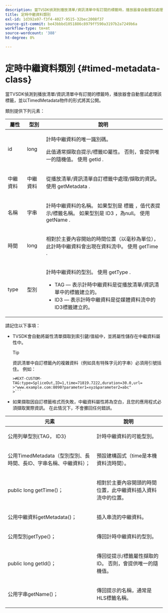 ```yaml
---
description: 當TVSDK偵測到播放清單/資訊清單中有訂閱的標籤時，播放器會自動嘗試處理該標籤，並以TimedMetadata物件的形式將其公開。
title: 定時中繼資料類別
exl-id: 1d392a97-f3f4-4027-9515-32bec2008f37
source-git-commit: be43bbbd1051886c8979ff590a3197b2a7249b6a
workflow-type: tm+mt
source-wordcount: '388'
ht-degree: 0%

---
```


# 定時中繼資料類別 {#timed-metadata-class}

當TVSDK偵測到播放清單/資訊清單中有訂閱的標籤時，播放器會自動嘗試處理該標籤，並以TimedMetadata物件的形式將其公開。

類別提供下列元素：

<table id="table_FFC56AC5B1E04DA99C9309C0223ABA90"> 
 <thead> 
  <tr> 
   <th colname="col1" class="entry"> 屬性 </th> 
   <th colname="col02" class="entry"> 型別 </th> 
   <th colname="col2" class="entry"> 說明 </th> 
  </tr> 
 </thead>
 <tbody> 
  <tr> 
   <td colname="col1"> <span class="codeph"> id </span> </td> 
   <td colname="col02"> long </td> 
   <td colname="col2"> <p>計時中繼資料的唯一識別碼。 </p> <p>此值通常擷取自提示/標籤ID屬性。 否則，會提供唯一的隨機值。 使用 <span class="codeph"> getId </span>. </p> </td> 
  </tr> 
  <tr> 
   <td colname="col1"> <span class="codeph"> 中繼資料 </span> </td> 
   <td colname="col02"> 中繼資料 </td> 
   <td colname="col2"> <p>從播放清單/資訊清單自訂標籤中處理/擷取的資訊。 使用 <span class="codeph"> getMetadata </span>. </p> </td> 
  </tr> 
  <tr> 
   <td colname="col1"> <span class="codeph"> 名稱 </span> </td> 
   <td colname="col02"> 字串 </td> 
   <td colname="col2"> <p>計時中繼資料的名稱。 如果型別是 <span class="codeph"> 標籤 </span>，值代表提示/標籤名稱。 如果型別是 <span class="codeph"> ID3 </span>，為null。 使用 <span class="codeph"> getName </span>. </p> </td> 
  </tr> 
  <tr> 
   <td colname="col1"> <span class="codeph"> 時間 </span> </td> 
   <td colname="col02"> long </td> 
   <td colname="col2"> <p>相對於主要內容開始的時間位置（以毫秒為單位），此計時中繼資料會出現在資料流中。 使用 <span class="codeph"> getTime </span>. </p> </td> 
  </tr> 
  <tr> 
   <td colname="col1"> <span class="codeph"> type </span> </td> 
   <td colname="col02"> 型別 </td> 
   <td colname="col2"> <p>計時中繼資料的型別。 使用 <span class="codeph"> getType </span>. 
     <ul id="ul_70FBFB33E9F846D8B38592560CCE9560"> 
      <li id="li_739D30561BFB4D9B97DF212E4880BA2C">TAG — 表示計時中繼資料是從播放清單/資訊清單中的標籤建立的。 </li> 
      <li id="li_E785E1DEF1CC4D9DBE7764E5D05EFAFC">ID3 — 表示計時中繼資料是從媒體資料流中的ID3標籤建立的。 </li> 
     </ul> </p> </td> 
  </tr> 
 </tbody> 
</table>

<!--<a id="section_737CC47997F74F80A3C5C6171ADE120E"></a>-->

請記住以下事項：

* TVSDK會自動將屬性清單擷取到索引鍵/值組中，並將屬性儲存在中繼資料屬性中。

   >[!TIP]
   >
   >資訊清單中自訂標籤內的複雜資料（例如具有特殊字元的字串）必須用引號括住。 例如：
   >
   >
   ```
   >#EXT-CUSTOM-TAG:type=SpliceOut,ID=1,time=71819.7222,duration=30.0,url= 
   >"www.example.com:8090?parameter1=xyz&parameter2=abc"
   >```

* 如果擷取因自訂標籤格式而失敗，中繼資料屬性將為空白，且您的應用程式必須擷取實際資訊。 在此情況下，不會擲回任何錯誤。

<table id="table_1BAE98BF23F641A3A5709EBE37B327F6"> 
 <thead> 
  <tr> 
   <th colname="col1" class="entry"> 元素 </th> 
   <th colname="col2" class="entry"> 說明 </th> 
  </tr> 
 </thead>
 <tbody> 
  <tr> 
   <td colname="col1"> <span class="codeph"> 公用列舉型別{TAG， ID3} </span> </td> 
   <td colname="col2"> <p>計時中繼資料的可能型別。 </p> </td> 
  </tr> 
  <tr> 
   <td colname="col1"> <span class="codeph"> 公用TimedMetadata（型別型別、長時間、長ID、字串名稱、中繼資料）； </span> </td> 
   <td colname="col2"> <p>預設建構函式（time是本機資料流時間）。 </p> </td> 
  </tr> 
  <tr> 
   <td colname="col1"> <span class="codeph"> public long getTime()； </span> </td> 
   <td colname="col2"> <p>相對於主要內容開頭的時間位置，此中繼資料插入資料流中的位置。 </p> </td> 
  </tr> 
  <tr> 
   <td colname="col1"> <span class="codeph"> 公用中繼資料getMetadata()； </span> </td> 
   <td colname="col2"> <p>插入串流的中繼資料。 </p> </td> 
  </tr> 
  <tr> 
   <td colname="col1"> <span class="codeph"> 公用型別getType()； </span> </td> 
   <td colname="col2"> <p>傳回計時中繼資料的型別。 </p> </td> 
  </tr> 
  <tr> 
   <td colname="col1"> <span class="codeph"> public long getId()； </span> </td> 
   <td colname="col2"> <p>傳回從提示/標籤屬性擷取的ID。 否則，會提供唯一的隨機值。 </p> </td> 
  </tr> 
  <tr> 
   <td colname="col1"> <span class="codeph"> 公用字串getName()； </span> </td> 
   <td colname="col2"> <p>傳回提示的名稱，通常是HLS標籤名稱。 </p> </td> 
  </tr> 
 </tbody> 
</table>
